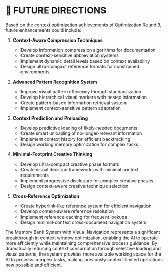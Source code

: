 # 🚀 FUTURE DIRECTIONS

Based on the context optimization achievements of Optimization Round 9, future enhancements could include:

1. **Context-Aware Compression Techniques**
   - Develop information compression algorithms for documentation
   - Create context-sensitive abbreviation systems
   - Implement dynamic detail levels based on context availability
   - Design ultra-compact reference formats for constrained environments

2. **Advanced Pattern Recognition System**
   - Improve visual pattern efficiency through standardization
   - Develop hierarchical visual markers with nested information
   - Create pattern-based information retrieval system
   - Implement context-sensitive pattern adaptation

3. **Context Prediction and Preloading**
   - Develop predictive loading of likely-needed documents
   - Create smart unloading of no-longer-relevant information
   - Implement context history for efficient backtracking
   - Design working memory optimization for complex tasks

4. **Minimal-Footprint Creative Thinking**
   - Develop ultra-compact creative phase formats
   - Create visual decision frameworks with minimal context requirements
   - Implement progressive disclosure for complex creative phases
   - Design context-aware creative technique selection

5. **Cross-Reference Optimization**
   - Create hyperlink-like reference system for efficient navigation
   - Develop context-aware reference resolution
   - Implement reference caching for frequent lookups
   - Design minimal-context cross-document navigation system

The Memory Bank System with Visual Navigation represents a significant breakthrough in context window optimization, enabling the AI to operate more efficiently while maintaining comprehensive process guidance. By dramatically reducing context consumption through selective loading and visual patterns, the system provides more available working space for the AI to process complex tasks, making previously context-limited operations now possible and efficient. 